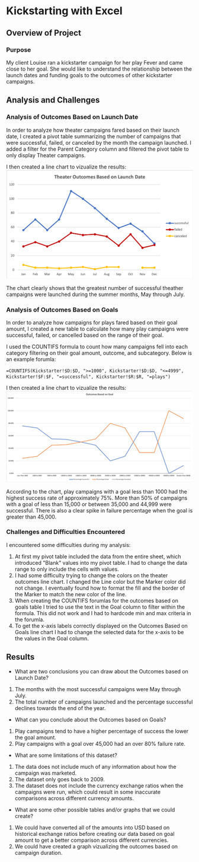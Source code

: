 # Kickstarting with Excel

## Overview of Project

### Purpose
My client Louise ran a kickstarter campaign for her play Fever and came close to her goal. She would like to understand the relationship between the launch dates and funding goals to the outcomes of other kickstarter campaigns. 

## Analysis and Challenges

### Analysis of Outcomes Based on Launch Date
In order to analyze how theater campaigns fared based on their launch date, I created a pivot table summarizing the number of campaigns that were successful, failed, or canceled by the month the campaign launched. I added a filter for the Parent Category column and filtered the pivot table to only display Theater campaigns.

I then created a line chart to vizualize the results:
![Theater Outcomes by Launch Date](resources/Theater_Outcomes_vs_Launch.png)

The chart clearly shows that the greatest number of successful theather campaigns were launched during the summer months, May through July. 

### Analysis of Outcomes Based on Goals
In order to analyze how campaigns for plays fared based on their goal amount, I created a new table to calculate how many play campaigns were successful, failed, or cancelled based on the range of their goal. 

I used the COUNTIFS formula to count how many campaigns fell into each category filtering on their goal amount, outcome, and subcategory. Below is an example forumla:
```
=COUNTIFS(Kickstarter!$D:$D, ">=1000", Kickstarter!$D:$D, "<=4999", Kickstarter!$F:$F, "=successful", Kickstarter!$R:$R, "=plays")
```

I then created a line chart to vizualize the results:
![Outcomes Based on Goals](resources/Outcomes_vs_Goals.png)

According to the chart, play campaigns with a goal less than 1000 had the highest success rate of approximately 75%. More than 50% of campaigns with a goal of less than 15,000 or between 35,000 and 44,999 were successful. There is also a clear spike in failure percentage when the goal is greater than 45,000.

### Challenges and Difficulties Encountered
I encountered some difficulties during my analysis:
1. At first my pivot table included the data from the entire sheet, which introduced "Blank" values into my pivot table. I had to change the data range to only include the cells with values.
2. I had some difficulty trying to change the colors on the theater outcomes line chart. I changed the Line color but the Marker color did not change. I eventually found how to format the fill and the border of the Marker to match the new color of the line. 
3. When creating the COUNTIFS forumlas for the outcomes based on goals table I tried to use the text in the Goal column to filter within the formula. This did not work and I had to hardcode min and max criteria in the forumla.
4. To get the x-axis labels correctly displayed on the Outcomes Based on Goals line chart I had to change the selected data for the x-axis to be the values in the Goal column. 


## Results

- What are two conclusions you can draw about the Outcomes based on Launch Date?
1. The months with the most successful campaigns were May through July. 
2. The total number of campaigns launched and the percentage successful declines towards the end of the year. 

- What can you conclude about the Outcomes based on Goals?
1. Play campaigns tend to have a higher percentage of success the lower the goal amount. 
2. Play campaigns with a goal over 45,000 had an over 80% failure rate. 

- What are some limitations of this dataset?
1. The data does not include much of any information about how the campaign was marketed. 
2. The dataset only goes back to 2009.
3. The dataset does not include the currency exchange ratios when the campaigns were run, which could result in some inaccurate comparisons across different currency amounts. 

- What are some other possible tables and/or graphs that we could create?
1. We could have converted all of the amounts into USD based on historical exchange ratios before creating our data based on goal amount to get a better comparison across different currencies. 
2. We could have created a graph vizualizing the outcomes based on campaign duration. 
